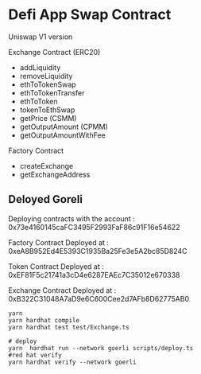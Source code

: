 # Defi App Swap Contract

 Uniswap V1 version 

 Exchange Contract (ERC20)
 - addLiquidity
 - removeLiquidity
 - ethToTokenSwap
 - ethToTokenTransfer
 - ethToToken
 - tokenToEthSwap
 - getPrice (CSMM)
 - getOutputAmount (CPMM)
 - getOutputAmountWithFee

Factory Contract 
- createExchange
- getExchangeAddress


## Deloyed Goreli 
Deploying contracts with the account :  0x73e4160145caFC3495F2993FaF86c91F16e54622

Factory Contract Deployed at :  0xeA8B952Ed4E5393C1935Ba25Fe3e5A2bc85D824C

Token Contract Deployed at :  0xEF81F5c21741a3cD4e6287EAEc7C35012e670338

Exchange Contract Deployed at :  0xB322C31048A7aD9e6C600Cee2d7AFb8D62775AB0



```shell
yarn
yarn hardhat compile
yarn hardhat test test/Exchange.ts

# deploy
yarn  hardhat run --network goerli scripts/deploy.ts
#red hat verify
yarn hardhat verify --network goerli
```
